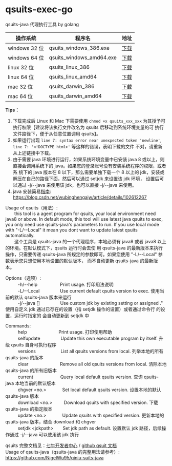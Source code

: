 # qsuits-exec-go  
qsuits-java 代理执行工具 by golang  

|操作系统|程序名|地址|
|---|-----|---|
|windows 32 位|qsuits_windows_386.exe|[下载](https://github.com/NigelWu95/qsuits-exec-go/raw/master/bin/qsuits_windows_386.exe)|
|windows 64 位|qsuits_windows_amd64.exe|[下载](https://github.com/NigelWu95/qsuits-exec-go/raw/master/bin/qsuits_windows_amd64.exe)|
|linux 32 位|qsuits_linux_386|[下载](https://github.com/NigelWu95/qsuits-exec-go/raw/master/bin/qsuits_linux_386)|
|linux 64 位|qsuits_linux_amd64|[下载](https://github.com/NigelWu95/qsuits-exec-go/raw/master/bin/qsuits_linux_amd64)|
|mac 32 位|qsuits_darwin_386|[下载](https://github.com/NigelWu95/qsuits-exec-go/raw/master/bin/qsuits_darwin_386)|
|mac 64 位|qsuits_darwin_amd64|[下载](https://github.com/NigelWu95/qsuits-exec-go/raw/master/bin/qsuits_darwin_amd64)|

**Tips：**  
1. 下载完成后 Linux 和 Mac 下需要使用 `chmod +x qsuits_xxx_xxx` 为其授予可执行权限【建议将该执行文件改名为 qsuits 后移动到系统环境变量的可
执行文件路径下，便于从任意位置调用 qsuits】。  
2. 如果运行出现 `line 7: syntax error near unexpected token 'newline'`, `line 7: '<!DOCTYPE html>'` 等这样的错误，表明下载的文件
不对，请重新从上述链接中下载。   
3. 由于需要 java 环境进行运行，如果系统环境变量中已安装 java 8 或以上，则直接会调用系统下的 java。如果您的登录账号没有安装系统程序的权限，或者系
统下的 java 版本在 8 以下，那么需要单独下载一个 8 以上的 jdk，安装或解压在自己的路径下面，然后可以通过 setjdk <jdkpath> 来设置该 jdk 环境，
设置后可以通过 -j/--java 来使用该 jdk，也可以直接 -j/--java <jdkpath> 来使用。  
4. java 安装简易[指南](https://blog.csdn.net/wubinghengajw/article/details/102612267): https://blog.csdn.net/wubinghengajw/article/details/102612267  

Usage of qsuits（用法）:  
&ensp;&ensp;&ensp;&ensp;this tool is a agent program for qsuits, your local environment need java8 or above. In 
default mode, this tool will use latest java qsuits to exec, you only need use qsuits-java's parameters to run. If you 
use local mode with "-L/--Local" it mean you dont want to update latest qsuits automatically.  
&ensp;&ensp;&ensp;&ensp;这个工具是 qsuits-java 的一个代理程序，本地必须有 java8 或者 java8 以上的环境。在默认模式下，qsuits 运行时会去使
用 qsuits-java 的最新版本来执行操作，只需要传递 qsuits-java 所规定的参数即可。如果您使用 "-L/--Local" 参数表示您只想使用本地设置的默认版本，
而不自动更新 qsuits-java 的最新版本。 

Options（选项）:  
&ensp;&ensp;&ensp;&ensp;&ensp; -h/--help &ensp;&ensp;&ensp;&ensp;&ensp;&ensp;&ensp;&ensp;&ensp; Print usage. 打印用法说明  
&ensp;&ensp;&ensp;&ensp;&ensp; -L/--Local &ensp;&ensp;&ensp;&ensp;&ensp;&ensp;&ensp;&ensp; Use current default qsuits version to exec. 
使用当前的默认 qsuits-java 版本来运行  
&ensp;&ensp;&ensp;&ensp;&ensp; -j/--java \[<jdkpath>\] &ensp;&ensp;&ensp;&ensp;&ensp;&ensp;&ensp;&ensp; Use custom jdk by existing setting or assigned <jdkpath>."
使用自定义 jdk 通过已存在的设置（指 setjdk 操作的设置）或者通过命令行 <jdkpath> 的设置，运行时指定的 <jdkpath> 会自动更新到 setjdk 中   

Commands:  
&ensp;&ensp;&ensp;&ensp;&ensp; help &ensp;&ensp;&ensp;&ensp;&ensp;&ensp;&ensp;&ensp;&ensp;&ensp;&ensp;&ensp;&ensp; Print usage. 打印使用帮助  
&ensp;&ensp;&ensp;&ensp;&ensp; selfupdate &ensp;&ensp;&ensp;&ensp;&ensp;&ensp;&ensp;&ensp; Update this own executable program by
 itself. 升级 qsuits 自身可执行程序  
&ensp;&ensp;&ensp;&ensp;&ensp; versions &ensp;&ensp;&ensp;&ensp;&ensp;&ensp;&ensp;&ensp;&ensp;&ensp; List all qsuits versions from local.
 列举本地的所有 qsuits-java 的版本  
&ensp;&ensp;&ensp;&ensp;&ensp; clear &ensp;&ensp;&ensp;&ensp;&ensp;&ensp;&ensp;&ensp;&ensp;&ensp;&ensp;&ensp;&ensp; Remove all old qsuits 
versions from local. 清除本地 qsuits-java 的所有旧版本  
&ensp;&ensp;&ensp;&ensp;&ensp; current &ensp;&ensp;&ensp;&ensp;&ensp;&ensp;&ensp;&ensp;&ensp;&ensp;&ensp; Query local default qsuits version.
查询 qsuits-java 本地当前的默认版本  
&ensp;&ensp;&ensp;&ensp;&ensp; chgver <no.> &ensp;&ensp;&ensp;&ensp;&ensp;&ensp; Set local default qsuits version. 设置本地的默认 qsuits-java 版本  
&ensp;&ensp;&ensp;&ensp;&ensp; download <no.> &ensp;&ensp;&ensp;&ensp; Download qsuits with specified version. 下载 qsuits-java 的指定版本  
&ensp;&ensp;&ensp;&ensp;&ensp; update <no.> &ensp;&ensp;&ensp;&ensp;&ensp;&ensp; Update qsuits with specified version.
更新本地的 qsuits-java 版本，结合 download 和 chgver  
&ensp;&ensp;&ensp;&ensp;&ensp; setjdk \<jdkpath\> &ensp;&ensp;&ensp; Set jdk path as default.
设置默认 jdk 路径，后续操作通过 -j/--java 可以使用该 jdk 执行  

qsuits 完整文档见：[七牛开发者中心](https://developer.qiniu.io/kodo/tools/6263/the-command-line-tools-qsuits#1) / [github qsuit 文档](qsuits.md)  
Usage of qsuits-java（qsuits-java 的完整用法请参考）:  https://github.com/NigelWu95/qiniu-suits-java  
